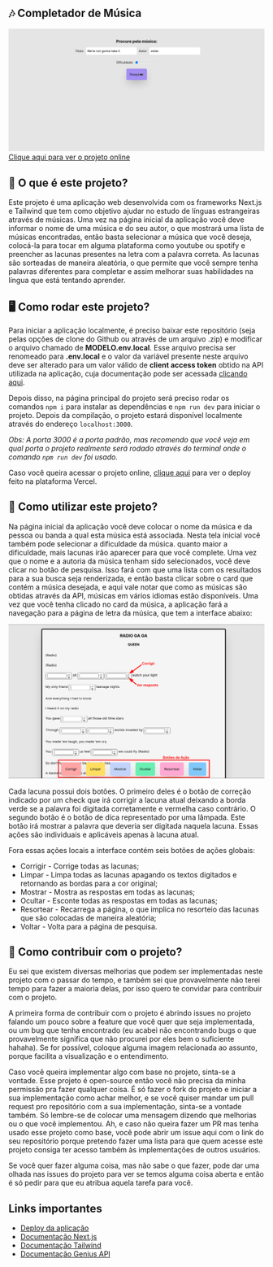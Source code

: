 ## 🎶 Completador de Música
![Gif mostrando o funcionamento da aplicação](images/main.gif)
[Clique aqui para ver o projeto online](https://completador-de-musica.vercel.app/)
## 💭 O que é este projeto?
Este projeto é uma aplicação web desenvolvida com os frameworks Next.js e Tailwind que tem como objetivo ajudar no estudo de línguas estrangeiras através de músicas. Uma vez na página inicial da aplicação você deve informar o nome de uma música e do seu autor, o que mostrará uma lista de músicas encontradas, então basta selecionar a música que você deseja, colocá-la para tocar em alguma plataforma como youtube ou spotify e preencher as lacunas presentes na letra com a palavra correta. As lacunas são sorteadas de maneira aleatória, o que permite que você sempre tenha palavras diferentes para completar e assim melhorar suas habilidades na língua que está tentando aprender.

## 🖥️ Como rodar este projeto?
Para iniciar a aplicação localmente, é preciso baixar este repositório (seja pelas opções de clone do Github ou através de um arquivo .zip) e modificar o arquivo chamado de **MODELO.env.local**. Esse arquivo precisa ser renomeado para **.env.local** e o valor da variável presente neste arquivo deve ser alterado para um valor válido de **client access token** obtido na API utilizada na aplicação, cuja documentação pode ser acessada [clicando aqui](https://docs.genius.com/).

Depois disso, na página principal do projeto será preciso rodar os comandos `npm i` para instalar as dependências e `npm run dev` para iniciar o projeto. Depois da compilação, o projeto estará disponível localmente através do endereço `localhost:3000`. 

*Obs: A porta 3000 é a porta padrão, mas recomendo que você veja em qual porta o projeto realmente será rodado através do terminal onde o comando `npm run dev` foi usado.*

Caso você queira acessar o projeto online, [clique aqui](https://completador-de-musica.vercel.app/) para ver o deploy feito na plataforma Vercel.

## 🤔 Como utilizar este projeto?
Na página inicial da aplicação você deve colocar o nome da música e da pessoa ou banda a qual esta música está associada. Nesta tela inicial você também pode selecionar a dificuldade da música. quanto maior a dificuldade, mais lacunas irão aparecer para que você complete. Uma vez que o nome e a autoria da música tenham sido selecionados, você deve clicar no botão de pesquisa. Isso fará com que uma lista com os resultados para a sua busca seja renderizada, e então basta clicar sobre o card que contém a música desejada, e aqui vale notar que como as músicas são obtidas através da API, músicas em vários idiomas estão disponíveis. Uma vez que você tenha clicado no card da música, a aplicação fará a navegação para a página de letra da música, que tem a interface abaixo:

![Interface visual](images/interface.png)

Cada lacuna possui dois botões. O primeiro deles é o botão de correção indicado por um check que irá corrigir a lacuna atual deixando a borda verde se a palavra foi digitada corretamente e vermelha caso contrário. O segundo botão é o botão de dica representado por uma lâmpada. Este botão irá mostrar a palavra que deveria ser digitada naquela lacuna. Essas ações são individuais e aplicáveis apenas à lacuna atual.

Fora essas ações locais a interface contém seis botões de ações globais:

* Corrigir - Corrige todas as lacunas;
* Limpar - Limpa todas as lacunas apagando os textos digitados e retornando as bordas para a cor original;
* Mostrar - Mostra as respostas em todas as lacunas;
* Ocultar - Esconte todas as respostas em todas as lacunas;
* Resortear - Recarrega a página, o que implica no resorteio das lacunas que são colocadas de maneira aleatória;
* Voltar - Volta para a página de pesquisa.

## 🤝 Como contribuir com o projeto?
Eu sei que existem diversas melhorias que podem ser implementadas neste projeto com o passar do tempo, e também sei que provavelmente não terei tempo para fazer a maioria delas, por isso quero te convidar para contribuir com o projeto.

A primeira forma de contribuir com o projeto é abrindo issues no projeto falando um pouco sobre a feature que você quer que seja implementada, ou um bug que tenha encontrado (eu acabei não encontrando bugs o que provavelmente significa que não procurei por eles bem o suficiente hahaha). Se for possível, coloque alguma imagem relacionada ao assunto, porque facilita a visualização e o entendimento.

Caso você queira implementar algo com base no projeto, sinta-se a vontade. Esse projeto é open-source então você não precisa da minha permissão pra fazer qualquer coisa. É só fazer o fork do projeto e iniciar a sua implementação como achar melhor, e se você quiser mandar um pull request pro repositório com a sua implementação, sinta-se a vontade também. Só lembre-se de colocar uma mensagem dizendo que melhorias ou o que você implementou. Ah, e caso não queira fazer um PR mas tenha usado esse projeto como base, você pode abrir um issue aqui com o link do seu repositório porque pretendo fazer uma lista para que quem acesse este projeto consiga ter acesso também às implementações de outros usuários.

Se você quer fazer alguma coisa, mas não sabe o que fazer, pode dar uma olhada nas issues do projeto para ver se temos alguma coisa aberta e então é só pedir para que eu atribua aquela tarefa para você.

## Links importantes
* [Deploy da aplicação](https://completador-de-musica.vercel.app/)
* [Documentação Next.js](https://nextjs.org/docs)
* [Documentação Tailwind](https://tailwindcss.com/docs/installation)
* [Documentação Genius API](https://docs.genius.com/#/getting-started-h1)
